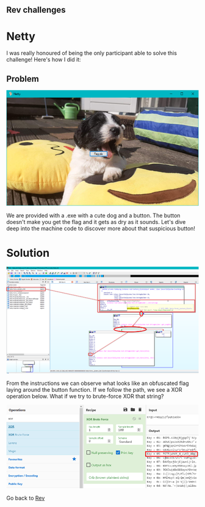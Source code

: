 ## Rev challenges

# Netty

I was really honoured of being the only participant able to solve this challenge! Here's how I did it:

## Problem

![1](../images/netty_1.png)

We are provided with a .exe with a cute dog and a button. The button doesn't make you get the flag and it gets as dry as it sounds. Let's dive deep into the machine code to discover more about that suspicious button!

# Solution

![2](../images/netty_2.png)

From the instructions we can observe what looks like an obfuscated flag laying around the button function. If we follow the path, we see a XOR operation below. What if we try to brute-force XOR that string?

![3](../images/netty_3.png)


Go back to [Rev](./)
 
